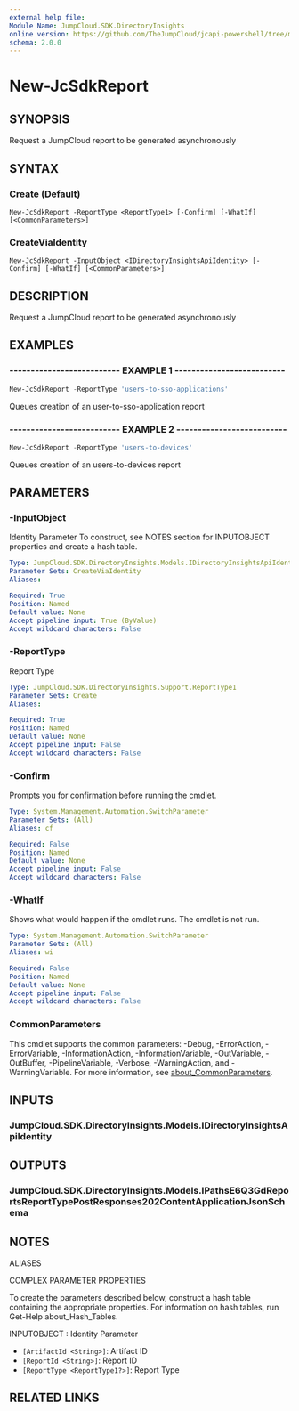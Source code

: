 ```yaml
---
external help file:
Module Name: JumpCloud.SDK.DirectoryInsights
online version: https://github.com/TheJumpCloud/jcapi-powershell/tree/master/SDKs/PowerShell/JumpCloud.SDK.DirectoryInsights/docs/exports/New-JcSdkReport.md
schema: 2.0.0
---
```


# New-JcSdkReport

## SYNOPSIS
Request a JumpCloud report to be generated asynchronously

## SYNTAX

### Create (Default)
```
New-JcSdkReport -ReportType <ReportType1> [-Confirm] [-WhatIf] [<CommonParameters>]
```

### CreateViaIdentity
```
New-JcSdkReport -InputObject <IDirectoryInsightsApiIdentity> [-Confirm] [-WhatIf] [<CommonParameters>]
```

## DESCRIPTION
Request a JumpCloud report to be generated asynchronously

## EXAMPLES

### -------------------------- EXAMPLE 1 --------------------------
```powershell
New-JcSdkReport -ReportType 'users-to-sso-applications'
```

Queues creation of an user-to-sso-application report

### -------------------------- EXAMPLE 2 --------------------------
```powershell
New-JcSdkReport -ReportType 'users-to-devices'
```

Queues creation of an users-to-devices report

## PARAMETERS

### -InputObject
Identity Parameter
To construct, see NOTES section for INPUTOBJECT properties and create a hash table.

```yaml
Type: JumpCloud.SDK.DirectoryInsights.Models.IDirectoryInsightsApiIdentity
Parameter Sets: CreateViaIdentity
Aliases:

Required: True
Position: Named
Default value: None
Accept pipeline input: True (ByValue)
Accept wildcard characters: False
```

### -ReportType
Report Type

```yaml
Type: JumpCloud.SDK.DirectoryInsights.Support.ReportType1
Parameter Sets: Create
Aliases:

Required: True
Position: Named
Default value: None
Accept pipeline input: False
Accept wildcard characters: False
```

### -Confirm
Prompts you for confirmation before running the cmdlet.

```yaml
Type: System.Management.Automation.SwitchParameter
Parameter Sets: (All)
Aliases: cf

Required: False
Position: Named
Default value: None
Accept pipeline input: False
Accept wildcard characters: False
```

### -WhatIf
Shows what would happen if the cmdlet runs.
The cmdlet is not run.

```yaml
Type: System.Management.Automation.SwitchParameter
Parameter Sets: (All)
Aliases: wi

Required: False
Position: Named
Default value: None
Accept pipeline input: False
Accept wildcard characters: False
```

### CommonParameters
This cmdlet supports the common parameters: -Debug, -ErrorAction, -ErrorVariable, -InformationAction, -InformationVariable, -OutVariable, -OutBuffer, -PipelineVariable, -Verbose, -WarningAction, and -WarningVariable. For more information, see [about_CommonParameters](http://go.microsoft.com/fwlink/?LinkID=113216).

## INPUTS

### JumpCloud.SDK.DirectoryInsights.Models.IDirectoryInsightsApiIdentity

## OUTPUTS

### JumpCloud.SDK.DirectoryInsights.Models.IPathsE6Q3GdReportsReportTypePostResponses202ContentApplicationJsonSchema

## NOTES

ALIASES

COMPLEX PARAMETER PROPERTIES

To create the parameters described below, construct a hash table containing the appropriate properties. For information on hash tables, run Get-Help about_Hash_Tables.


INPUTOBJECT <IDirectoryInsightsApiIdentity>: Identity Parameter
  - `[ArtifactId <String>]`: Artifact ID
  - `[ReportId <String>]`: Report ID
  - `[ReportType <ReportType1?>]`: Report Type

## RELATED LINKS

